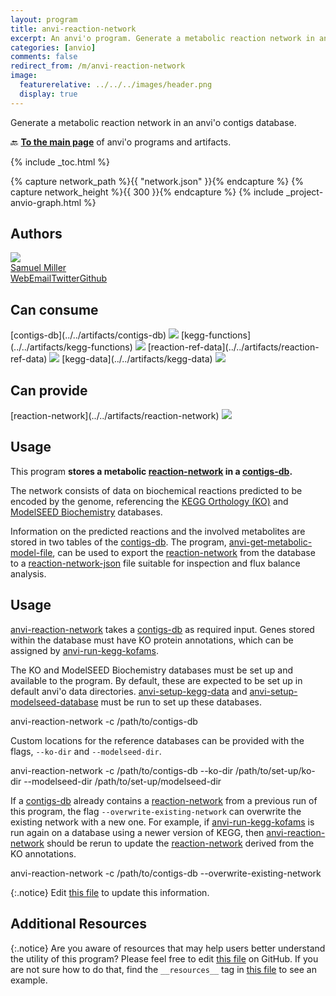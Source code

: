 ```yaml
---
layout: program
title: anvi-reaction-network
excerpt: An anvi'o program. Generate a metabolic reaction network in an anvi&#x27;o contigs database.
categories: [anvio]
comments: false
redirect_from: /m/anvi-reaction-network
image:
  featurerelative: ../../../images/header.png
  display: true
---
```


Generate a metabolic reaction network in an anvi&#x27;o contigs database.

🔙 **[To the main page](../../)** of anvi'o programs and artifacts.


{% include _toc.html %}
<div id="svg" class="subnetwork"></div>
{% capture network_path %}{{ "network.json" }}{% endcapture %}
{% capture network_height %}{{ 300 }}{% endcapture %}
{% include _project-anvio-graph.html %}


## Authors

<div class="anvio-person"><div class="anvio-person-info"><div class="anvio-person-photo"><img class="anvio-person-photo-img" src="../../images/authors/semiller10.jpg" /></div><div class="anvio-person-info-box"><a href="/people/semiller10" target="_blank"><span class="anvio-person-name">Samuel Miller</span></a><div class="anvio-person-social-box"><a href="https://semiller10.github.io" class="person-social" target="_blank"><i class="fa fa-fw fa-home"></i>Web</a><a href="mailto:samuelmiller10@gmail.com" class="person-social" target="_blank"><i class="fa fa-fw fa-envelope-square"></i>Email</a><a href="http://twitter.com/smiller_science" class="person-social" target="_blank"><i class="fa fa-fw fa-twitter-square"></i>Twitter</a><a href="http://github.com/semiller10" class="person-social" target="_blank"><i class="fa fa-fw fa-github"></i>Github</a></div></div></div></div>



## Can consume


<p style="text-align: left" markdown="1"><span class="artifact-r">[contigs-db](../../artifacts/contigs-db) <img src="../../images/icons/DB.png" class="artifact-icon-mini" /></span> <span class="artifact-r">[kegg-functions](../../artifacts/kegg-functions) <img src="../../images/icons/CONCEPT.png" class="artifact-icon-mini" /></span> <span class="artifact-r">[reaction-ref-data](../../artifacts/reaction-ref-data) <img src="../../images/icons/DB.png" class="artifact-icon-mini" /></span> <span class="artifact-r">[kegg-data](../../artifacts/kegg-data) <img src="../../images/icons/DB.png" class="artifact-icon-mini" /></span></p>


## Can provide


<p style="text-align: left" markdown="1"><span class="artifact-p">[reaction-network](../../artifacts/reaction-network) <img src="../../images/icons/CONCEPT.png" class="artifact-icon-mini" /></span></p>


## Usage


This program **stores a metabolic <span class="artifact-n">[reaction-network](/help/main/artifacts/reaction-network)</span> in a <span class="artifact-n">[contigs-db](/help/main/artifacts/contigs-db)</span>.**

The network consists of data on biochemical reactions predicted to be encoded by the genome, referencing the [KEGG Orthology (KO)](https://www.genome.jp/kegg/ko.html) and [ModelSEED Biochemistry](https://github.com/ModelSEED/ModelSEEDDatabase) databases.

Information on the predicted reactions and the involved metabolites are stored in two tables of the <span class="artifact-n">[contigs-db](/help/main/artifacts/contigs-db)</span>. The program, <span class="artifact-p">[anvi-get-metabolic-model-file](/help/main/programs/anvi-get-metabolic-model-file)</span>, can be used to export the <span class="artifact-n">[reaction-network](/help/main/artifacts/reaction-network)</span> from the database to a <span class="artifact-n">[reaction-network-json](/help/main/artifacts/reaction-network-json)</span> file suitable for inspection and flux balance analysis.

## Usage

<span class="artifact-p">[anvi-reaction-network](/help/main/programs/anvi-reaction-network)</span> takes a <span class="artifact-n">[contigs-db](/help/main/artifacts/contigs-db)</span> as required input. Genes stored within the database must have KO protein annotations, which can be assigned by <span class="artifact-p">[anvi-run-kegg-kofams](/help/main/programs/anvi-run-kegg-kofams)</span>.

The KO and ModelSEED Biochemistry databases must be set up and available to the program. By default, these are expected to be set up in default anvi'o data directories. <span class="artifact-p">[anvi-setup-kegg-data](/help/main/programs/anvi-setup-kegg-data)</span> and <span class="artifact-p">[anvi-setup-modelseed-database](/help/main/programs/anvi-setup-modelseed-database)</span> must be run to set up these databases.

<div class="codeblock" markdown="1">
anvi&#45;reaction&#45;network &#45;c /path/to/contigs&#45;db
</div>

Custom locations for the reference databases can be provided with the flags, `--ko-dir` and `--modelseed-dir`.

<div class="codeblock" markdown="1">
anvi&#45;reaction&#45;network &#45;c /path/to/contigs&#45;db &#45;&#45;ko&#45;dir /path/to/set&#45;up/ko&#45;dir &#45;&#45;modelseed&#45;dir /path/to/set&#45;up/modelseed&#45;dir
</div>

If a <span class="artifact-n">[contigs-db](/help/main/artifacts/contigs-db)</span> already contains a <span class="artifact-n">[reaction-network](/help/main/artifacts/reaction-network)</span> from a previous run of this program, the flag `--overwrite-existing-network` can overwrite the existing network with a new one. For example, if <span class="artifact-p">[anvi-run-kegg-kofams](/help/main/programs/anvi-run-kegg-kofams)</span> is run again on a database using a newer version of KEGG, then <span class="artifact-p">[anvi-reaction-network](/help/main/programs/anvi-reaction-network)</span> should be rerun to update the <span class="artifact-n">[reaction-network](/help/main/artifacts/reaction-network)</span> derived from the KO annotations.

<div class="codeblock" markdown="1">
anvi&#45;reaction&#45;network &#45;c /path/to/contigs&#45;db &#45;&#45;overwrite&#45;existing&#45;network
</div>


{:.notice}
Edit [this file](https://github.com/merenlab/anvio/tree/master/anvio/docs/programs/anvi-reaction-network.md) to update this information.


## Additional Resources



{:.notice}
Are you aware of resources that may help users better understand the utility of this program? Please feel free to edit [this file](https://github.com/merenlab/anvio/tree/master/bin/anvi-reaction-network) on GitHub. If you are not sure how to do that, find the `__resources__` tag in [this file](https://github.com/merenlab/anvio/blob/master/bin/anvi-interactive) to see an example.
